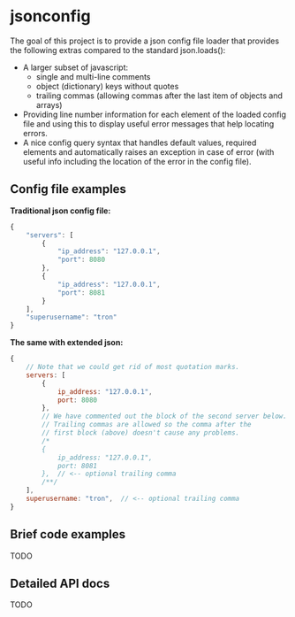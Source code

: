 jsonconfig
==========

The goal of this project is to provide a json config file loader that provides
the following extras compared to the standard json.loads():

- A larger subset of javascript:
    - single and multi-line comments
    - object (dictionary) keys without quotes
    - trailing commas (allowing commas after the last item of objects and arrays)
- Providing line number information for each element of the loaded config file
  and using this to display useful error messages that help locating errors.
- A nice config query syntax that handles default values, required elements and
  automatically raises an exception in case of error (with useful info including
  the location of the error in the config file).

Config file examples
--------------------

**Traditional json config file:**

```javascript
{
    "servers": [
        {
            "ip_address": "127.0.0.1",
            "port": 8080
        },
        {
            "ip_address": "127.0.0.1",
            "port": 8081
        }
    ],
    "superusername": "tron"
}
```

**The same with extended json:**

```javascript
{
    // Note that we could get rid of most quotation marks.
    servers: [
        {
            ip_address: "127.0.0.1",
            port: 8080
        },
        // We have commented out the block of the second server below.
        // Trailing commas are allowed so the comma after the
        // first block (above) doesn't cause any problems.
        /*
        {
            ip_address: "127.0.0.1",
            port: 8081
        },  // <-- optional trailing comma
        /**/
    ],
    superusername: "tron",  // <-- optional trailing comma
}
```

Brief code examples
-------------------

TODO

Detailed API docs
-----------------

TODO
